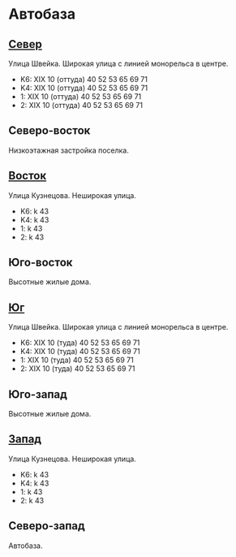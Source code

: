 # Автобаза

## [Север](./400070.md)

Улица Швейка.
Широкая улица с линией монорельса в центре.

* K6:   XIX
        10 (оттуда) 40  52  53  65  69  71
* K4:   XIX
        10 (оттуда) 40  52  53  65  69  71
* 1:    XIX
        10 (оттуда) 40  52  53  65  69  71
* 2:    XIX
        10 (оттуда) 40  52  53  65  69  71

## Северо-восток

Низкоэтажная застройка поселка.

## [Восток](./410080.md)

Улица Кузнецова.
Неширокая улица.

* K6:   k
        43
* K4:   k
        43
* 1:    k
        43
* 2:    k
        43

## Юго-восток

Высотные жилые дома.

## [Юг](./10400090.md)

Улица Швейка.
Широкая улица с линией монорельса в центре.

* K6:   XIX
        10 (туда)   40  52  53  65  69  71
* K4:   XIX
        10 (туда)   40  52  53  65  69  71
* 1:    XIX
        10 (туда)   40  52  53  65  69  71
* 2:    XIX
        10 (туда)   40  52  53  65  69  71

## Юго-запад

Высотные жилые дома.

## [Запад](./390080.md)

Улица Кузнецова.
Неширокая улица.

* K6:   k
        43
* K4:   k
        43
* 1:    k
        43
* 2:    k
        43

## Северо-запад

Автобаза.

